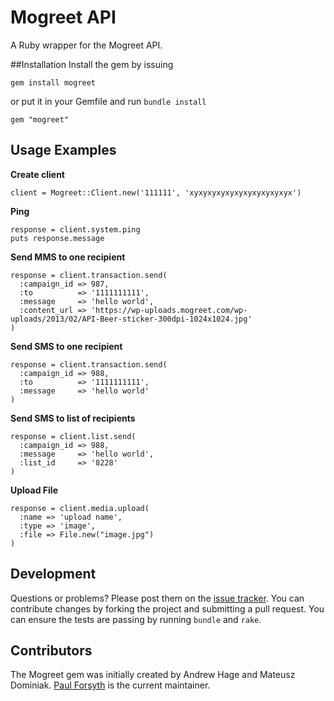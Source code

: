 Mogreet API 
===========

A Ruby wrapper for the Mogreet API.

##Installation
Install the gem by issuing

    gem install mogreet

or put it in your Gemfile and run `bundle install`

    gem "mogreet"

## Usage Examples

__Create client__

    client = Mogreet::Client.new('111111', 'xyxyxyxyxyxyxyxyxyxyxyx')

__Ping__
    
    response = client.system.ping
    puts response.message
    
    
__Send MMS to one recipient__

    response = client.transaction.send(
      :campaign_id => 987, 
      :to          => '1111111111', 
      :message     => 'hello world', 
      :content_url => 'https://wp-uploads.mogreet.com/wp-uploads/2013/02/API-Beer-sticker-300dpi-1024x1024.jpg'
    )

__Send SMS to one recipient__

    response = client.transaction.send(
      :campaign_id => 988, 
      :to          => '1111111111', 
      :message     => 'hello world'
    )

__Send SMS to list of recipients__
    
    response = client.list.send(
      :campaign_id => 988, 
      :message     => 'hello world',
      :list_id     => '8228'
    )


__Upload File__
    
    response = client.media.upload(
      :name => 'upload name', 
      :type => 'image', 
      :file => File.new("image.jpg")
    )

## Development

Questions or problems? Please post them on the [issue tracker](https://github.com/pforsyth/mogreet/issues). You can contribute changes by forking the project and submitting a pull request. You can ensure the tests are passing by running `bundle` and `rake`.

## Contributors

The Mogreet gem was initially created by Andrew Hage and Mateusz Dominiak. [Paul Forsyth](http://github.com/pforsyth) is the current maintainer.

